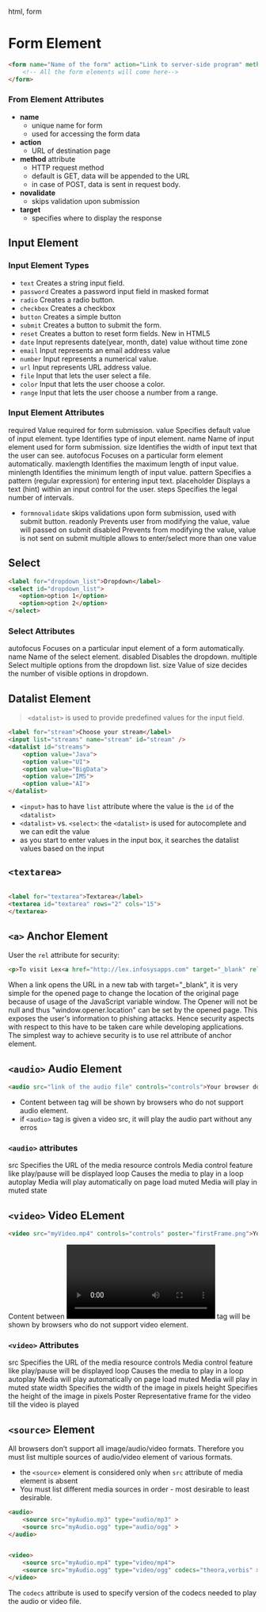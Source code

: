 html, form

# Form Element

```html
<form name="Name of the form" action="Link to server-side program" method="HTTP Request method" target="Where to display the response">
    <!-- All the form elements will come here-->
</form>
```

### From Element Attributes
- **name**
    - unique name for form
    - used for accessing the form data
- **action** 
    -  URL of destination page
- **method** attribute 
    - HTTP request method
    - default is GET, data will be appended to the URL
    - in case of POST, data is sent in request body.
- **novalidate**
    - skips validation upon submission
- **target** 
    - specifies where to display the response

## Input Element

### Input Element Types

- `text`	Creates a string input field.
- `password`	Creates a password input field in masked format
- `radio`	Creates a radio button.
- `checkbox`	Creates a checkbox
- `button`	Creates a simple button
- `submit`	Creates a button to submit the form.
- `reset`	Creates a button to reset form fields.
New in HTML5
- `date`	Input represents date(year, month, date) value without time zone
- `email`	Input represents an email address value
- `number`	Input represents a numerical value.
- `url`	Input represents URL address value.
- `file`	Input that lets the user select a file.
- `color`	Input that lets the user choose a color.
- `range`	Input that lets the user choose a number from a range.

### Input Element Attributes

required	Value required for form submission.
value	Specifies default value of input element.
type	Identifies type of input element.
name 	Name of input element used for form submission.
size	Identifies the width of input text that the user can see.
autofocus	Focuses on a particular form element automatically.
maxlength	Identifies the maximum length of input value.
minlength	Identifies the minimum length of input value.
pattern	Specifies a pattern (regular expression) for entering input text. 
placeholder	Displays a text (hint) within an input control for the user.
steps	Specifies the legal number of intervals.
- `formnovalidate`	skips validations upon form submission, used with submit button. 
readonly	Prevents user from modifying the value, value will passed on submit
disabled	Prevents from modifying the value, value is not sent on submit
multiple	 allows to enter/select more than one value

## Select
```html
<label for="dropdown_list">Dropdown</label>
<select id="dropdown_list">
   <option>option 1</option>
   <option>option 2</option>
</select>
```


### Select Attributes
autofocus	Focuses on a particular input element of a form automatically.
name	Name of the select element.
disabled	Disables the dropdown.
multiple	Select multiple options from the dropdown list.
size	Value of size decides the number of visible options in dropdown.


## Datalist Element

> `<datalist>` is used to provide predefined values for the input field.

```html
<label for="stream">Choose your stream</label>
<input list="streams" name="stream" id="stream" />
<datalist id="streams">
    <option value="Java">
    <option value="UI">
    <option value="BigData">
    <option value="IMS">
    <option value="AI">
</datalist>
```
- `<input>` has to have `list` attribute where the value is the `id` of the `<datalist>`
- `<datalist>` vs. `<select>`: the `<datalist>` is used for autocomplete and we can edit the value
- as you start to enter values in the input box, it searches the datalist values based on the input

## `<textarea>`
```html

<label for="textarea">Textarea</label>
<textarea id="textarea" rows="2" cols="15">
</textarea>
```


## `<a>` Anchor Element

User the `rel` attribute for security:
```html
<p>To visit Lex<a href="http://lex.infosysapps.com" target="_blank" rel="noreferrer noopener">Go to Lex</a></p>
```
When a link opens the URL in a new tab with target="_blank", it is very simple for the opened page to change the location of the original page because of usage of the JavaScript variable window. The Opener will not be null and thus "window.opener.location" can be set by the opened page. This exposes the user's information to phishing attacks. Hence security aspects with respect to this have to be taken care while developing applications. The simplest way to achieve security is to use rel attribute of anchor element. 

## `<audio>` Audio Element

```html
<audio src="link of the audio file" controls="controls">Your browser does not support the audio tag</audio>
```
- Content between <audio> and </audio> tag will be shown by browsers who do not support audio element.
- if `<audio>` tag is given a video src, it will play the audio part without any erros
### `<audio>` attributes
src	Specifies the URL of the media resource
controls	Media control feature like play/pause will be displayed
loop	Causes the media to play in a loop
autoplay	Media will play automatically on page load
muted 	Media will play in muted state


## `<video>` Video ELement
```html
<video src="myVideo.mp4" controls="controls" poster="firstFrame.png">Your browser does not support the video tag</video>
```
Content between <video> and </video> tag will be shown by browsers who do not support video element.


### `<video>` Attributes
src	Specifies the URL of the media resource
controls	Media control feature like play/pause will be displayed
loop	Causes the media to play in a loop
autoplay	Media will play automatically on page load
muted 	Media will play in muted state
width 	Specifies the width of the image in pixels
height	Specifies the height of the image in pixels
Poster	Representative frame for the video till the video is played

## `<source>` Element
All browsers don’t support all image/audio/video formats. Therefore you must list multiple sources of audio/video element of various formats. 
- the `<source>` element is considered only when `src` attribute of media element is absent
- You must list different media sources in order - most desirable to least desirable.

```html
<audio>
    <source src="myAudio.mp3" type="audio/mp3" >
    <source src="myAudio.ogg" type="audio/ogg" >
</audio>


<video>
    <source src="myAudio.mp4" type="video/mp4">
    <source src="myAudio.ogg" type="video/ogg" codecs="theora,vorbis" >
</video>
```

 The `codecs` attribute is used to specify version of the codecs needed to play the audio or video file.

